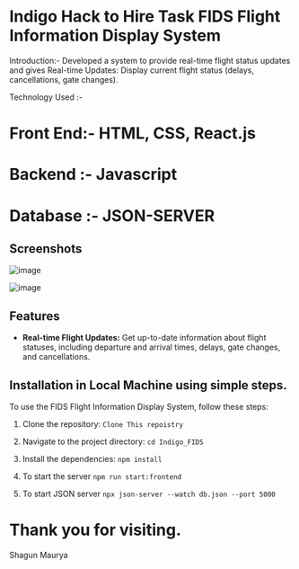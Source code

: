 
# Indigo Hack to Hire Task FIDS Flight Information Display System


Introduction:- Developed a system to provide real-time flight status updates and gives Real-time Updates: Display current flight status (delays, cancellations, gate changes).


Technology Used :- 
# Front End:- HTML, CSS, React.js
# Backend :- Javascript
# Database :- JSON-SERVER
## Screenshots
![image](https://github.com/user-attachments/assets/03be3bfa-9edd-451c-b0d2-ba7a2b720e24)

![image](https://github.com/user-attachments/assets/a2bd5e3c-de3b-4b03-8d67-fa2c490accaf)


## Features


- **Real-time Flight Updates:** Get up-to-date information about flight statuses, including departure and arrival times, delays, gate changes, and cancellations.

## Installation in Local Machine using simple steps.

To use the FIDS Flight Information Display System, follow these steps:

1. Clone the repository:
```Clone This repoistry```

2. Navigate to the project directory:
```cd Indigo_FIDS```

3. Install the dependencies:
```npm install```

4. To start the server
```npm run start:frontend```

5. To start JSON server
```npx json-server --watch db.json --port 5000```

# Thank you for visiting.

Shagun Maurya

